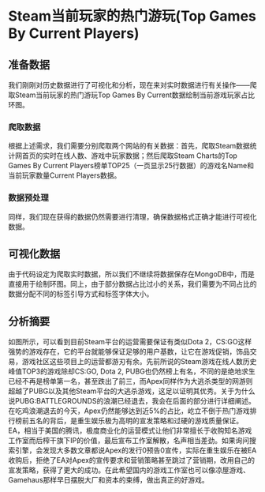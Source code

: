 # Steam当前玩家的热门游玩(Top Games By Current Players)
## 准备数据
我们刚刚对历史数据进行了可视化和分析，现在来对实时数据进行有关操作——爬取Steam当前玩家的热门游玩Top Games By Current数据绘制当前游戏玩家占比环图。
### 爬取数据
根据上述需求，我们需要分别爬取两个网站的有关数据：首先，爬取Steam数据统计网首页的实时在线人数、游戏中玩家数据；然后爬取Steam Charts的Top Games By Current Players榜单TOP25（一页显示25行数据）的游戏名Name和当前玩家数量Current Players数据。
### 数据预处理
同样，我们现在获得的数据仍然需要进行清理，确保数据格式正确才能进行可视化数据。
## 可视化数据
由于代码设定为爬取实时数据，所以我们不继续将数据保存在MongoDB中，而是直接用于绘制环图。同上，由于部分数据占比过小的关系，我们需要为不同占比的数据分配不同的标签引导方式和标签字体大小。
## 分析摘要
如图所示，可以看到目前Steam平台的运营需要保证有类似Dota 2，CS:GO这样强势的游戏存在，它的平台就能够保证足够的用户基数，让它在游戏促销，饰品交易，游戏社区这些项目上的运营都游刃有余。先前所说的Steam游戏在线人数历史峰值TOP3的游戏除却CS:GO, Dota 2, PUBG也仍然榜上有名，不同的是绝地求生已经不再是榜单第一名，甚至跌出了前三，而Apex同样作为大逃杀类型的网游则超越了PUBG以及其他Steam平台的大逃杀游戏，这足以证明其优秀。关于为什么说PUBG:BATTLEGROUNDS的浪潮已经退去，我会在后面的部分进行详细阐述。<br>
在吃鸡浪潮退去的今天，Apex仍然能够达到近5%的占比，屹立不倒于热门游戏排行榜前五名的背后，是重生娱乐极为高明的宣发策略和过硬的游戏质量保证。EA，相当于美国的腾讯，极度商业化的运营模式让他们非常擅长于收购知名游戏工作室而后榨干旗下IP的价值，最后宣布工作室解散，名声相当差劲。如果询问搜索引擎，会发现大多数文章都说Apex的发行0预告0宣传，实际在重生娱乐在被EA收购后，拒绝了EA对Apex的宣传要求和营销策略甚至跳过了营销期，改用自己的宣发策略，获得了更大的成功。在此希望国内的游戏工作室也可以像凉屋游戏、Gamehaus那样早日摆脱大厂和资本的束缚，做出真正的好游戏。
